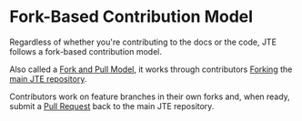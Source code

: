 # Fork-Based Contribution Model

Regardless of whether you're contributing to the docs or the code, JTE follows a fork-based contribution model.

Also called a [Fork and Pull Model][1], it works through contributors [Forking][2] the [main JTE repository][3].

Contributors work on feature branches in their own forks and, when ready, submit a [Pull Request][4] back to the main JTE repository.

[1]: https://docs.github.com/en/github/collaborating-with-pull-requests/getting-started/about-collaborative-development-models#fork-and-pull-model
[2]: https://docs.github.com/en/github/collaborating-with-pull-requests/working-with-forks/about-forks
[3]: https://github.com/jenkinsci/templating-engine-plugin
[4]: https://docs.github.com/en/github/collaborating-with-pull-requests/proposing-changes-to-your-work-with-pull-requests/about-pull-requests